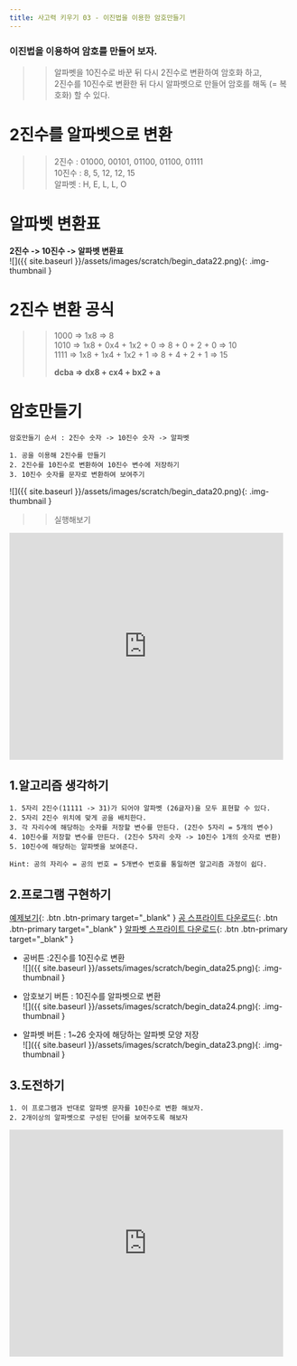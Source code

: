 ```yaml
---
title: 사고력 키우기 03 - 이진법을 이용한 암호만들기
---
```


### 이진법을 이용하여 암호를 만들어 보자.    

>> 알파벳을 10진수로 바꾼 뒤 다시 2진수로 변환하여 암호화 하고,     
2진수를 10진수로 변환한 뒤 다시 알파벳으로 만들어 암호를 해독 (= 복호화) 할 수 있다.    

# 2진수를 알파벳으로 변환
>> 2진수 : 01000, 00101, 01100, 01100, 01111     
10진수 : 8, 5, 12, 12, 15    
알파벳 : H, E, L, L, O    

# 알파벳 변환표    
**2진수 -> 10진수 -> 알파벳 변환표**    
![]({{ site.baseurl }}/assets/images/scratch/begin_data22.png){: .img-thumbnail }

# 2진수 변환 공식
>> 1000 => 1x8 => 8    
>> 1010 => 1x8 + 0x4 + 1x2 + 0 => 8 + 0 + 2 + 0 => 10    
>> 1111 => 1x8 + 1x4 + 1x2 + 1 => 8 + 4 + 2 + 1 => 15    
>>    
>> **dcba => dx8 + cx4 + bx2 + a**    

# 암호만들기 
```
암호만들기 순서 : 2진수 숫자 -> 10진수 숫자 -> 알파벳    

1. 공을 이용해 2진수를 만들기
2. 2진수를 10진수로 변환하여 10진수 변수에 저장하기
3. 10진수 숫자를 문자로 변환하여 보여주기
```

![]({{ site.baseurl }}/assets/images/scratch/begin_data20.png){: .img-thumbnail }

>> 실행해보기    

<div class="if-containerm">
<iframe src="https://scratch.mit.edu/projects/619908484/embed" allowtransparency="true" width="485" height="402" class="if-video"  frameborder="0" scrolling="no" allowfullscreen></iframe>
</div>

## 1.알고리즘 생각하기

```
1. 5자리 2진수(11111 -> 31)가 되어야 알파벳 (26글자)을 모두 표현할 수 있다.
2. 5자리 2진수 위치에 맞게 공을 배치한다. 
3. 각 자리수에 해당하는 숫자를 저장할 변수를 만든다. (2진수 5자리 = 5개의 변수)
4. 10진수를 저장할 변수를 만든다. (2진수 5자리 숫자 -> 10진수 1개의 숫자로 변환)
5. 10진수에 해당하는 알파벳을 보여준다. 

Hint: 공의 자리수 = 공의 번호 = 5개변수 번호를 통일하면 알고리즘 과정이 쉽다.
```

## 2.프로그램 구현하기

[예제보기](https://scratch.mit.edu/projects/619908484/){: .btn .btn-primary target="_blank" }
[공 스프라이트 다운로드](/docs/assets/file/sprite/Ball1.sprite3){: .btn .btn-primary target="_blank" }
[알파벳 스프라이트 다운로드](/docs/assets/file/sprite/Glow-A.sprite3){: .btn .btn-primary target="_blank" }

    

+ 공버튼 :2진수를 10진수로 변환    
![]({{ site.baseurl }}/assets/images/scratch/begin_data25.png){: .img-thumbnail }    

+ 암호보기 버튼 : 10진수를 알파벳으로 변환    
![]({{ site.baseurl }}/assets/images/scratch/begin_data24.png){: .img-thumbnail }    

+ 알파벳 버튼 : 1~26 숫자에 해당하는 알파벳 모양 저장    
![]({{ site.baseurl }}/assets/images/scratch/begin_data23.png){: .img-thumbnail }    


## 3.도전하기
```
1. 이 프로그램과 반대로 알파벳 문자를 10진수로 변환 해보자.
2. 2개이상의 알파벳으로 구성된 단어를 보여주도록 해보자
```
<div class="if-container">
<iframe src="https://scratch.mit.edu/projects/609105285/embed" allowtransparency="true" width="485" height="402" class="if-video"  frameborder="0" scrolling="no" allowfullscreen></iframe>
</div>
    